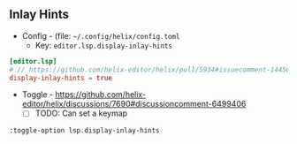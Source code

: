 ## Inlay Hints

- Config - (file: `~/.config/helix/config.toml`
    - Key: `editor.lsp.display-inlay-hints`

```toml
[editor.lsp]
# // https://github.com/helix-editor/helix/pull/5934#issuecomment-1445040945
display-inlay-hints = true
```

- Toggle - https://github.com/helix-editor/helix/discussions/7690#discussioncomment-6499406
    - [ ] TODO: Can set a keymap

```
:toggle-option lsp.display-inlay-hints
```
